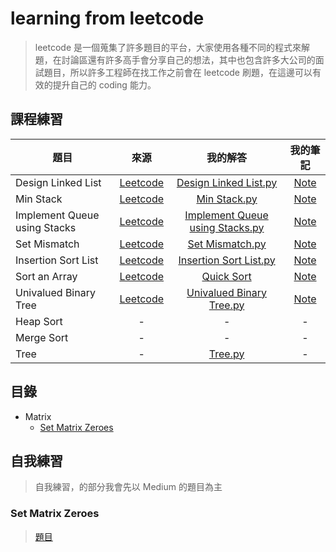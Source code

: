 # learning from leetcode 
> leetcode 是一個蒐集了許多題目的平台，大家使用各種不同的程式來解題，在討論區還有許多高手會分享自己的想法，其中也包含許多大公司的面試題目，所以許多工程師在找工作之前會在 leetcode 刷題，在這邊可以有效的提升自己的 coding 能力。

## 課程練習
|題目|來源|我的解答|我的筆記|
|-|:-:|:-:|:-:|
|Design Linked List|[Leetcode](https://leetcode.com/problems/design-linked-list/)|[Design Linked List.py](Design%20Linked%20List.py)|[Note](https://github.com/aaron1aaron2/my-learning-note/blob/master/week2)
|Min Stack|[Leetcode](https://leetcode.com/problems/min-stack/)|[Min Stack.py](Min%20Stack.py)|[Note](https://github.com/aaron1aaron2/my-learning-note/tree/master/week3)
|Implement Queue using Stacks|[Leetcode](https://leetcode.com/problems/implement-queue-using-stacks/)|[Implement Queue using Stacks.py](Implement%20Queue%20using%20Stacks.py)|[Note](https://github.com/aaron1aaron2/my-learning-note/tree/master/week3)
|Set Mismatch|[Leetcode](https://leetcode.com/problems/set-mismatch/)|[Set Mismatch.py](Set%20Mismatch.py)|[Note](https://github.com/aaron1aaron2/my-learning-note/blob/master/week4/readme.md#set)
|Insertion Sort List|[Leetcode](https://leetcode.com/problems/insertion-sort-list/)|[Insertion Sort List.py](Insertion%20Sort%20List.py)|[Note](https://github.com/aaron1aaron2/my-learning-note/tree/master/week4)
|Sort an Array|[Leetcode](https://leetcode.com/problems/sort-an-array/)|[Quick Sort](Quick%20Sort.py)|[Note](https://github.com/aaron1aaron2/my-learning-note/tree/master/week5)
|Univalued Binary Tree|[Leetcode](https://leetcode.com/problems/univalued-binary-tree/)|[Univalued Binary Tree.py](Univalued%20Binary%20Tree.py)|[Note](https://github.com/aaron1aaron2/my-learning-note/blob/master/week6/readme.md)
|Heap Sort|-|-|-
|Merge Sort|-|-|-
|Tree| - |[Tree.py](https://github.com/aaron1aaron2/my-learning-note/blob/master/leet%20code/Tree.py)|-
## 目錄
- Matrix
  - [Set Matrix Zeroes](#set-matrix-zeroes)

## 自我練習
> 自我練習，的部分我會先以 Medium 的題目為主
### Set Matrix Zeroes
> [題目](https://leetcode.com/problems/set-matrix-zeroes/)
